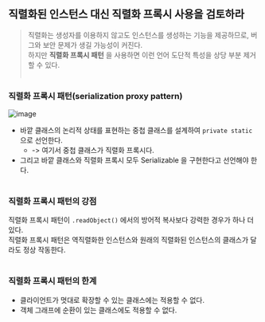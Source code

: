 ## 직렬화된 인스턴스 대신 직렬화 프록시 사용을 검토하라
> 직렬화는 생성자를 이용하지 않고도 인스턴스를 생성하는 기능을 제공하므로, 버그와 보안 문제가 생길 가능성이 커진다.<br>
> 하지만 **직렬화 프록시 패턴** 을 사용하면 이런 언어 도단적 특성을 상당 부분 제거할 수 있다.
<br><br>

### 직렬화 프록시 패턴(serialization proxy pattern)
![image](https://user-images.githubusercontent.com/57446639/165578676-4b510927-0fe6-475b-939a-a2c1108fd3f4.png)
* 바깥 클래스의 논리적 상태를 표현하는 중첩 클래스를 설계하여 `private static` 으로 선언한다.
  * -> 여기서 중첩 클래스가 직렬화 프록시다.
* 그리고 바깥 클래스와 직렬화 프록시 모두 Serializable 을 구현한다고 선언해야 한다.
<br><br>

### 직렬화 프록시 패턴의 강점
직렬화 프록시 패턴이 `.readObject()` 에서의 방어적 복사보다 강력한 경우가 하나 더 있다.<br>
직렬화 프록시 패턴은 역직렬화한 인스턴스와 원래의 직렬화된 인스턴스의 클래스가 달라도 정상 작동한다.
<br><br>

### 직렬화 프록시 패턴의 한계
* 클라이언트가 멋대로 확장할 수 있는 클래스에는 적용할 수 없다.
* 객체 그래프에 순환이 있는 클래스에도 적용할 수 없다.
